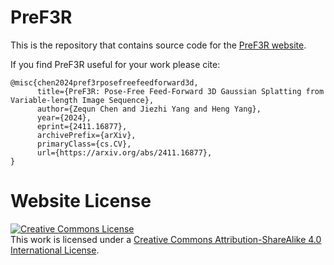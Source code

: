 # PreF3R

This is the repository that contains source code for the [PreF3R website](https://computationalrobotics.seas.harvard.edu/PreF3R/).

If you find PreF3R useful for your work please cite:
```
@misc{chen2024pref3rposefreefeedforward3d,
      title={PreF3R: Pose-Free Feed-Forward 3D Gaussian Splatting from Variable-length Image Sequence}, 
      author={Zequn Chen and Jiezhi Yang and Heng Yang},
      year={2024},
      eprint={2411.16877},
      archivePrefix={arXiv},
      primaryClass={cs.CV},
      url={https://arxiv.org/abs/2411.16877}, 
}
```

# Website License
<a rel="license" href="http://creativecommons.org/licenses/by-sa/4.0/"><img alt="Creative Commons License" style="border-width:0" src="https://i.creativecommons.org/l/by-sa/4.0/88x31.png" /></a><br />This work is licensed under a <a rel="license" href="http://creativecommons.org/licenses/by-sa/4.0/">Creative Commons Attribution-ShareAlike 4.0 International License</a>.
